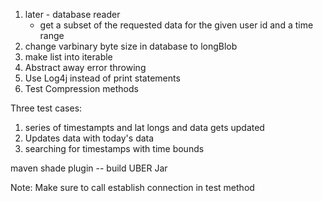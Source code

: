 1. later - database reader
   - get a subset of the requested data for the given user id and a time range
2. change varbinary byte size in database to longBlob
3. make list into iterable
4. Abstract away error throwing
5. Use Log4j instead of print statements
6. Test Compression methods

Three test cases:

1. series of timestampts and lat longs and data gets updated
2. Updates data with today's data
3. searching for timestamps with time bounds

maven shade plugin -- build UBER Jar

Note: Make sure to call establish connection in test method
